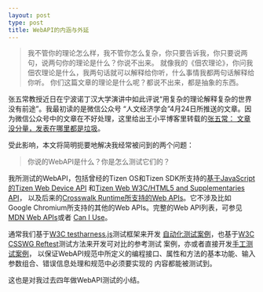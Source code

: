 ```yaml
---
layout: post
type: post
title: WebAPI的内涵与外延
---
```



> 我不管你的理论怎么样，我不管你怎么复杂，你只要告诉我，你只要说两句，说两句你的理论是什么？你说不出来。
  就像我的《佃农理论》，你问我佃农理论是什么，我两句话就可以解释给你听，什么事情我都两句话解释给你听。
  你们这篇文章的理论是什么呢？都说不出来，都是抽象的东西。

张五常教授近日在宁波诺丁汉大学演讲中如此评说“用复杂的理论解释复杂的世界没有前途”。我最初读的是微信公众号
“人文经济学会”4月24日所推送的文章。因为微信公众号中的文章在不好处理，这里给出王小平博客里转载的[张五常：
文章没分量，发表在哪里都是垃圾](http://blog.sciencenet.cn/blog-1225851-972993.html)。

受此影响，本文将简明扼要地解决我经常被问到的两个问题：

> 你说的WebAPI是什么？你是怎么测试它们的？

我所测试的WebAPI，包括曾经的Tizen OS和Tizen SDK所支持的[基于JavaScript的Tizen Web Device
API](https://developer.tizen.org/dev-guide/2.3.1/org.tizen.web.apireference/html/device_api/mobile/index.html)
和[Tizen Web W3C/HTML5 and Supplementaries
API](https://developer.tizen.org/dev-guide/2.3.1/org.tizen.web.apireference/html/w3c_api/w3c_api_m.html)，
以及后来的[Crosswalk Runtime所支持的Web
APIs](https://crosswalk-project.org/documentation/apis/web_apis.html)。它不涉及比如
Google Chromium所支持的其他的Web APIs。完整的Web API列表，可参见[MDN Web
APIs](https://developer.mozilla.org/en-US/docs/Web/API)或者
[Can I Use](http://caniuse.com/)。

通常我们基于[W3C testharness.js](https://github.com/w3c/testharness.js)测试框架来开发
[自动化测试案例](http://testthewebforward.org/docs/testharness.html)，也基于[W3C CSSWG
Reftest](http://testthewebforward.org/docs/reftests.html)测试方法来开发可对比的参考测试
案例，亦或者直接开发[手工测试案例](http://testthewebforward.org/docs/manual-test.html)，
以保证WebAPI规范中所定义的编程接口、属性和方法的基本功能、输入参数组合、错误信息处理和规范中必须要实现的
内容都能被测试到。

这也是对我过去四年做WebAPI测试的小结。
